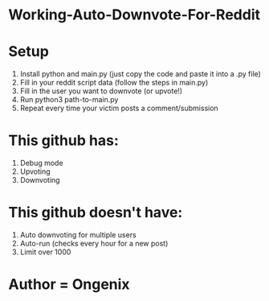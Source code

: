 # Working-Auto-Downvote-For-Reddit

# Setup
1. Install python and main.py (just copy the code and paste it into a .py file)
2. Fill in your reddit script data (follow the steps in main.py)
3. Fill in the user you want to downvote (or upvote!)
4. Run python3 path-to-main.py
5. Repeat every time your victim posts a comment/submission

# This github has:
1. Debug mode
2. Upvoting
3. Downvoting

# This github doesn't have:
1. Auto downvoting for multiple users
2. Auto-run (checks every hour for a new post)
3. Limit over 1000

# Author = Ongenix
